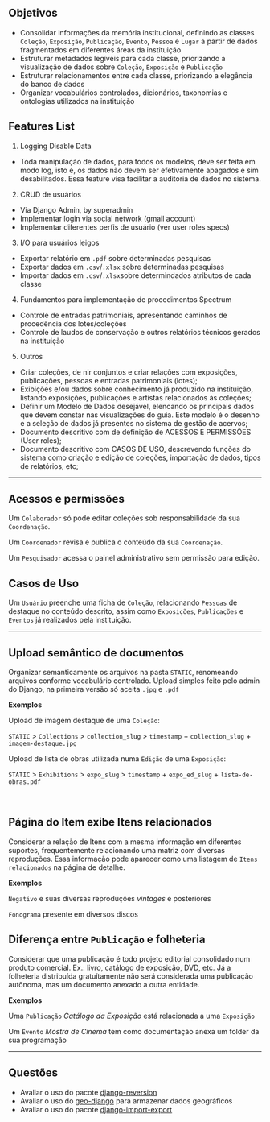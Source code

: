 ## Objetivos
* Consolidar informações da memória institucional, definindo as classes `Coleção`, `Exposição`, `Publicação`, `Evento`, `Pessoa` e `Lugar` a partir de dados fragmentados em diferentes áreas da instituição
* Estruturar metadados legíveis para cada classe, priorizando a visualização de dados sobre `Coleção`, `Exposição` e `Publicação`
* Estruturar relacionamentos entre cada classe, priorizando a elegância do banco de dados 
* Organizar vocabulários controlados, dicionários, taxonomias e ontologias utilizados na instituição

## Features List

1. Logging Disable Data
  - Toda manipulação de dados, para todos os modelos, deve ser feita em modo log, isto é, os dados não devem ser efetivamente apagados e sim desabilitados. Essa feature visa facilitar a auditoria de dados no sistema.

2. CRUD de usuários
  - Via Django Admin, by superadmin
  - Implementar login via social network (gmail account)
  - Implementar diferentes perfis de usuário (ver user roles specs)

3. I/O para usuários leigos
  - Exportar relatório em `.pdf` sobre determinadas pesquisas
  - Exportar dados em `.csv`/`.xlsx` sobre determinadas pesquisas
  - Importar dados em `.csv`/`.xlsx`sobre determindados atributos de cada classe

4. Fundamentos para implementação de procedimentos Spectrum
  - Controle de entradas patrimoniais, apresentando caminhos de procedência dos lotes/coleções
  - Controle de laudos de conservação e outros relatórios técnicos gerados na instituição

5. Outros
* Criar coleções, de nir conjuntos e criar relações com exposições, publicações, pessoas e entradas patrimoniais (lotes);
* Exibições e/ou dados sobre conhecimento já produzido na instituição, listando exposições, publicações e artistas relacionados às coleções;
* Definir um Modelo de Dados desejável, elencando os principais dados que devem constar nas visualizações do guia. Este modelo é o desenho e a seleção de dados já presentes no sistema de gestão de acervos;
* Documento descritivo com de definição de ACESSOS E PERMISSÕES (User roles);
* Documento descritivo com CASOS DE USO, descrevendo funções do sistema como criação e edição de coleções, importação de dados, tipos de relatórios, etc;

***

## Acessos e permissões

Um `Colaborador` só pode editar coleções sob responsabilidade da sua `Coordenação`.

Um `Coordenador` revisa e publica o conteúdo da sua `Coordenação`.

Um `Pesquisador` acessa o painel administrativo sem permissão para edição.

## Casos de Uso

Um `Usuário` preenche uma ficha de `Coleção`, relacionando `Pessoas` de destaque no conteúdo descrito, assim como `Exposições`, `Publicações` e `Eventos` já realizados pela instituição.

***

## Upload semântico de documentos

Organizar semanticamente os arquivos na pasta `STATIC`, renomeando arquivos conforme vocabulário controlado. Upload simples feito pelo admin do Django, na primeira versão só aceita `.jpg` e `.pdf`

**Exemplos**

Upload de imagem destaque de uma `Coleção`:

`STATIC` > `Collections` > `collection_slug` > `timestamp` + `collection_slug` + `imagem-destaque.jpg`

Upload de lista de obras utilizada numa `Edição` de uma `Exposição`:

`STATIC` > `Exhibitions` > `expo_slug` > `timestamp` + `expo_ed_slug` + `lista-de-obras.pdf`

&nbsp;

## Página do Item exibe Itens relacionados
Considerar a relação de Itens com a mesma informação em diferentes suportes, frequentemente relacionando uma matriz com diversas reproduções. Essa informação pode aparecer como uma listagem de `Itens relacionados` na página de detalhe.

**Exemplos**

`Negativo` e suas diversas reproduções _vintages_ e posteriores

`Fonograma` presente em diversos discos


## Diferença entre `Publicação` e folheteria
Considerar que uma publicação é todo projeto editorial consolidado num produto comercial. Ex.: livro, catálogo de exposição, DVD, etc. Já a folheteria distribuída gratuítamente não será considerada uma publicação autônoma, mas um documento anexado a outra entidade.

**Exemplos**

Uma `Publicação` _Catálogo da Exposição_ está relacionada a uma `Exposição`

Um `Evento` _Mostra de Cinema_ tem como documentação anexa um folder da sua programação

***

## Questões

* Avaliar o uso do pacote [django-reversion](https://github.com/etianen/django-reversion)
* Avaliar o uso do [geo-django](https://docs.djangoproject.com/en/2.0/ref/contrib/gis/) para armazenar dados geográficos
* Avaliar o uso do pacote [django-import-export](https://github.com/django-import-export/django-import-export)
